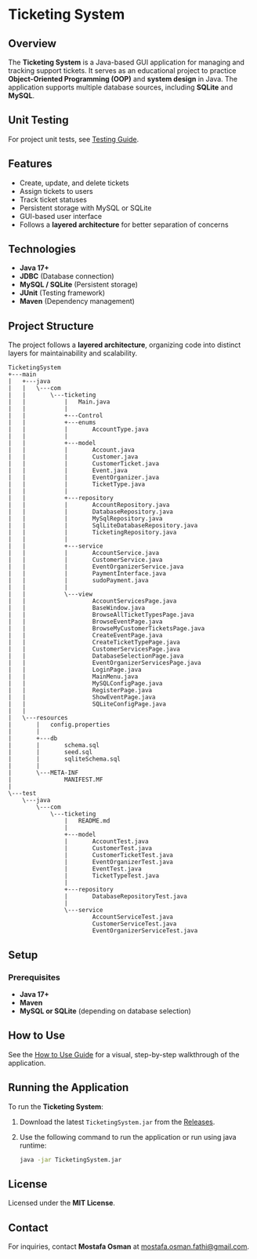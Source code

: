 # Ticketing System

## Overview

The **Ticketing System** is a Java-based GUI application for managing and tracking support tickets. It serves as an educational project to practice **Object-Oriented Programming (OOP)** and **system design** in Java. The application supports multiple database sources, including **SQLite** and **MySQL**.

## Unit Testing

For project unit tests, see [Testing Guide](/TicketingSystem/src/test/java/com/ticketing/README.md).

## Features

- Create, update, and delete tickets
- Assign tickets to users
- Track ticket statuses
- Persistent storage with MySQL or SQLite
- GUI-based user interface
- Follows a **layered architecture** for better separation of concerns

## Technologies

- **Java 17+**
- **JDBC** (Database connection)
- **MySQL / SQLite** (Persistent storage)
- **JUnit** (Testing framework)
- **Maven** (Dependency management)

## Project Structure

The project follows a **layered architecture**, organizing code into distinct layers for maintainability and scalability.

```
TicketingSystem
+---main
|   +---java
|   |   \---com
|   |       \---ticketing
|   |           |   Main.java
|   |           |   
|   |           +---Control
|   |           +---enums
|   |           |       AccountType.java
|   |           |       
|   |           +---model
|   |           |       Account.java
|   |           |       Customer.java
|   |           |       CustomerTicket.java
|   |           |       Event.java
|   |           |       EventOrganizer.java
|   |           |       TicketType.java
|   |           |
|   |           +---repository
|   |           |       AccountRepository.java
|   |           |       DatabaseRepository.java
|   |           |       MySqlRepository.java
|   |           |       SqlLiteDatabaseRepository.java
|   |           |       TicketingRepository.java
|   |           |
|   |           +---service
|   |           |       AccountService.java
|   |           |       CustomerService.java
|   |           |       EventOrganizerService.java
|   |           |       PaymentInterface.java
|   |           |       sudoPayment.java
|   |           |
|   |           \---view
|   |                   AccountServicesPage.java
|   |                   BaseWindow.java
|   |                   BrowseAllTicketTypesPage.java
|   |                   BrowseEventPage.java
|   |                   BrowseMyCustomerTicketsPage.java
|   |                   CreateEventPage.java
|   |                   CreateTicketTypePage.java
|   |                   CustomerServicesPage.java
|   |                   DatabaseSelectionPage.java
|   |                   EventOrganizerServicesPage.java
|   |                   LoginPage.java
|   |                   MainMenu.java
|   |                   MySQLConfigPage.java
|   |                   RegisterPage.java
|   |                   ShowEventPage.java
|   |                   SQLiteConfigPage.java
|   |
|   \---resources
|       |   config.properties
|       |
|       +---db
|       |       schema.sql
|       |       seed.sql
|       |       sqliteSchema.sql
|       |
|       \---META-INF
|               MANIFEST.MF
|
\---test
    \---java
        \---com
            \---ticketing
                |   README.md
                |
                +---model
                |       AccountTest.java
                |       CustomerTest.java
                |       CustomerTicketTest.java
                |       EventOrganizerTest.java
                |       EventTest.java
                |       TicketTypeTest.java
                |
                +---repository
                |       DatabaseRepositoryTest.java
                |
                \---service
                        AccountServiceTest.java
                        CustomerServiceTest.java
                        EventOrganizerServiceTest.java
```

## Setup

### Prerequisites

- **Java 17+**
- **Maven**
- **MySQL or SQLite** (depending on database selection)

## How to Use

See the [How to Use Guide](HowToUse.md) for a visual, step-by-step walkthrough of the application.

## Running the Application

To run the **Ticketing System**:

1. Download the latest `TicketingSystem.jar` from the [Releases](https://github.com/MostafaOsmanFathi/Ticketing-System/releases/tag/v0.1.1).
2. Use the following command to run the application or run using java runtime:

    ```bash
    java -jar TicketingSystem.jar
    ```

## License

Licensed under the **MIT License**.

## Contact

For inquiries, contact **Mostafa Osman** at [mostafa.osman.fathi@gmail.com](mailto:mostafa.osman.fathi@gmail.com).

